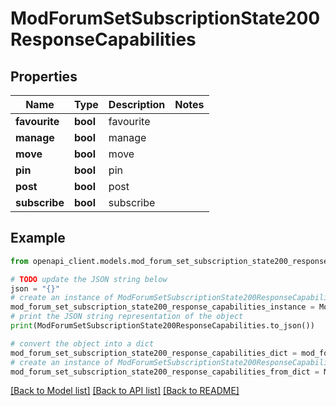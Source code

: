 # ModForumSetSubscriptionState200ResponseCapabilities


## Properties

Name | Type | Description | Notes
------------ | ------------- | ------------- | -------------
**favourite** | **bool** | favourite | 
**manage** | **bool** | manage | 
**move** | **bool** | move | 
**pin** | **bool** | pin | 
**post** | **bool** | post | 
**subscribe** | **bool** | subscribe | 

## Example

```python
from openapi_client.models.mod_forum_set_subscription_state200_response_capabilities import ModForumSetSubscriptionState200ResponseCapabilities

# TODO update the JSON string below
json = "{}"
# create an instance of ModForumSetSubscriptionState200ResponseCapabilities from a JSON string
mod_forum_set_subscription_state200_response_capabilities_instance = ModForumSetSubscriptionState200ResponseCapabilities.from_json(json)
# print the JSON string representation of the object
print(ModForumSetSubscriptionState200ResponseCapabilities.to_json())

# convert the object into a dict
mod_forum_set_subscription_state200_response_capabilities_dict = mod_forum_set_subscription_state200_response_capabilities_instance.to_dict()
# create an instance of ModForumSetSubscriptionState200ResponseCapabilities from a dict
mod_forum_set_subscription_state200_response_capabilities_from_dict = ModForumSetSubscriptionState200ResponseCapabilities.from_dict(mod_forum_set_subscription_state200_response_capabilities_dict)
```
[[Back to Model list]](../README.md#documentation-for-models) [[Back to API list]](../README.md#documentation-for-api-endpoints) [[Back to README]](../README.md)


